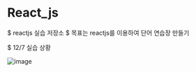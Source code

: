 # React_js
$ reactjs 실습 저장소
$ 목표는 reactjs를 이용하여 단어 연습장 만들기

$ 12/7 실습 상황

![image](https://user-images.githubusercontent.com/62534722/145013489-022d888a-9227-495a-b01c-e6118a6ba9ca.png)
